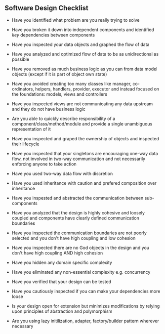 ## Software Design Checklist

- Have you identified what problem are you really trying to solve

- Have you broken it down into independent components and identified *key* dependencies between components 

- Have you inspected your data objects and graphed the flow of data

- Have you analyzed and optimized flow of data to be as unidirectional as possible

- Have you removed as much business logic as you can from data model objects (except if it is part of object own state)

- Have you avoided creating too many classes like manager, co-ordinators, helpers, handlers, provider, executor and instead focused on the foundations: models, views and controllers

- Have you inspected views are not communicating any data upstream and they do not have business logic

- Are you able to quickly describe responsibility of a component/class/method/module and provide a single unambiguous representation of it

- Have you inspected and graped the ownership of objects and inspected their lifecycle

- Have you inspected that your singletons are encouraging one-way data flow, not involved in two-way communication and not necessarily enforcing anyone to take action

- Have you used two-way data flow with discretion

- Have you used inheritance with caution and prefered composition over inheritance

- Have you inspested and abstracted the communication between sub-components

- Have you analyzed that the design is highly cohesive and loosely coupled and components have clearly defined communication boundaries

- Have you inspected the communication boundaries are not poorly selected and you don't have high coupling and low cohesion

- Have you inspected there are no God objects in the design and you don't have high coupling AND high cohesion

-  Have you hidden any domain specific complexity 

-  Have you eliminated any non-essential complexity e.g. concurrency

-  Have you verified that your design can be tested

-  Have you cautiously inspected if you can make your dependencies more loose

-  Is your design open for extension but minimizes modifications by relying upon principles of abstraction and polymorphism

-  Are you using lazy initilization, adapter, factory/builder pattern wherever necessary
